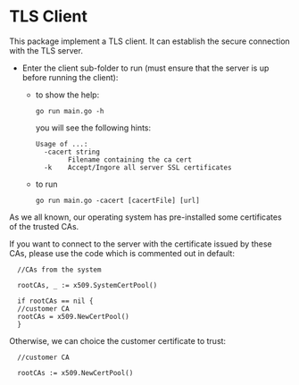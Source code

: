 # TLS Client

This package implement a TLS client. It can establish the secure connection with the TLS server.

* Enter the client sub-folder to run (must ensure that the server is up before running the client):

  * to show the help: 

    `go run main.go -h`

    you will see the following hints:

    ```
    Usage of ...:
      -cacert string
            Filename containing the ca cert
      -k    Accept/Ingore all server SSL certificates
    ```

    

  * to run

    `go run main.go -cacert [cacertFile] [url]` 

  

As we all known, our operating system has pre-installed some certificates of the trusted CAs. 

If you want to connect to the server with the certificate issued by these CAs, please use the code  which is commented out in default:

```
  //CAs from the system

  rootCAs, _ := x509.SystemCertPool()

  if rootCAs == nil {
  //customer CA
  rootCAs = x509.NewCertPool()
  }
```

Otherwise, we can choice the customer certificate to trust:

```
  //customer CA

  rootCAs := x509.NewCertPool()
```